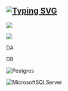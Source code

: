 ## [![Typing SVG](https://readme-typing-svg.demolab.com?font=Fira+Code&pause=1000&color=A277FF&width=435&lines=Welcome+to+my+profile)](https://git.io/typing-svg)



![](https://github-profile-summary-cards.vercel.app/api/cards/profile-details?username=smipos&theme=radical)

![](https://github-profile-summary-cards.vercel.app/api/cards/repos-per-language?username=smipos&theme=radical)


DA

DB

![Postgres](https://img.shields.io/badge/postgres-%23316192.svg?style=for-the-badge&logo=postgresql&logoColor=white)

![MicrosoftSQLServer](https://img.shields.io/badge/Microsoft%20SQL%20Server-CC2927?style=for-the-badge&logo=microsoft%20sql%20server&logoColor=white)



